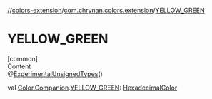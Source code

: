 //[colors-extension](../../index.md)/[com.chrynan.colors.extension](index.md)/[YELLOW_GREEN](-y-e-l-l-o-w_-g-r-e-e-n.md)



# YELLOW_GREEN  
[common]  
Content  
@[ExperimentalUnsignedTypes](https://kotlinlang.org/api/latest/jvm/stdlib/kotlin/-experimental-unsigned-types/index.html)()  
  
val [Color.Companion](../../../colors-core/colors-core/com.chrynan.colors/-color/-companion/index.md).[YELLOW_GREEN](-y-e-l-l-o-w_-g-r-e-e-n.md): [HexadecimalColor](../../../colors-core/colors-core/com.chrynan.colors/-hexadecimal-color/index.md)  



